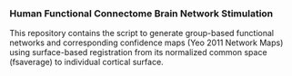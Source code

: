 ### Human Functional Connectome Brain Network Stimulation 
This repository contains the script to generate group-based functional networks and corresponding confidence maps (Yeo 2011 Network Maps) 
using surface-based registration from its normalized common space (fsaverage) to individual cortical surface. 
